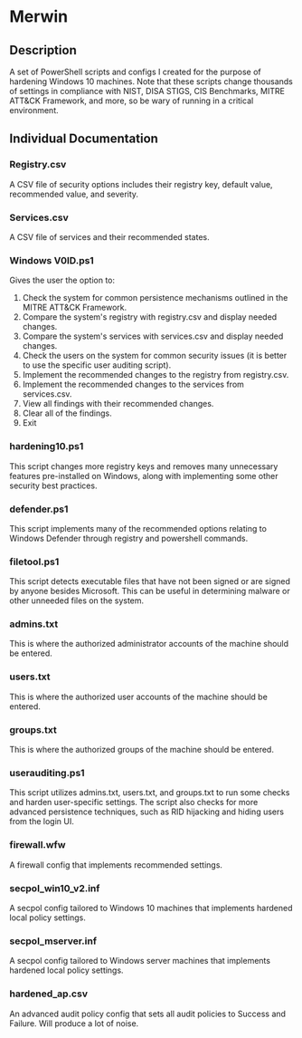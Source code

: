 # Merwin

## Description
A set of PowerShell scripts and configs I created for the purpose of hardening Windows 10 machines. Note that these scripts change thousands of settings in compliance with NIST, DISA STIGS, CIS Benchmarks, MITRE ATT&CK Framework, and more, so be wary of running in a critical environment.

## Individual Documentation

### Registry.csv
A CSV file of security options includes their registry key, default value, recommended value, and severity.

### Services.csv
A CSV file of services and their recommended states.

### Windows V0ID.ps1
Gives the user the option to:

1. Check the system for common persistence mechanisms outlined in the MITRE ATT&CK Framework.
2. Compare the system's registry with registry.csv and display needed changes.
3. Compare the system's services with services.csv and display needed changes.
4. Check the users on the system for common security issues (it is better to use the specific user auditing script).
5. Implement the recommended changes to the registry from registry.csv.
6. Implement the recommended changes to the services from services.csv.
7. View all findings with their recommended changes.
8. Clear all of the findings.
9. Exit

### hardening10.ps1
This script changes more registry keys and removes many unnecessary features pre-installed on Windows, along with implementing some other security best practices.

### defender.ps1
This script implements many of the recommended options relating to Windows Defender through registry and powershell commands.

### filetool.ps1
This script detects executable files that have not been signed or are signed by anyone besides Microsoft. This can be useful in determining malware or other unneeded files on the system.

### admins.txt
This is where the authorized administrator accounts of the machine should be entered.

### users.txt
This is where the authorized user accounts of the machine should be entered.

### groups.txt
This is where the authorized groups of the machine should be entered.

### userauditing.ps1
This script utilizes admins.txt, users.txt, and groups.txt to run some checks and harden user-specific settings. The script also checks for more advanced persistence techniques, such as RID hijacking and hiding users from the login UI.

### firewall.wfw
A firewall config that implements recommended settings.

### secpol_win10_v2.inf
A secpol config tailored to Windows 10 machines that implements hardened local policy settings.

### secpol_mserver.inf
A secpol config tailored to Windows server machines that implements hardened local policy settings.

### hardened_ap.csv
An advanced audit policy config that sets all audit policies to Success and Failure. Will produce a lot of noise.
